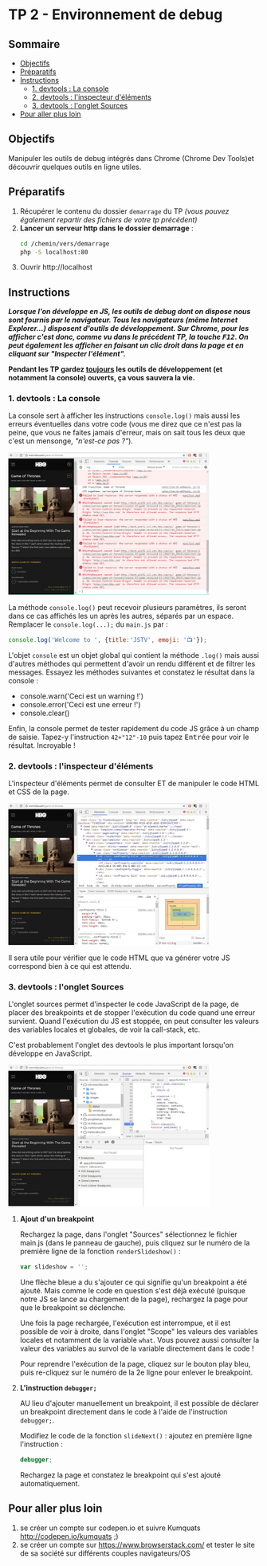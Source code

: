 # TP 2 - Environnement de debug<!-- omit in toc -->

## Sommaire <!-- omit in toc -->
- [Objectifs](#objectifs)
- [Préparatifs](#préparatifs)
- [Instructions](#instructions)
	- [1. devtools : La console](#1-devtools--la-console)
	- [2. devtools : l'inspecteur d'éléments](#2-devtools--linspecteur-déléments)
	- [3. devtools : l'onglet Sources](#3-devtools--longlet-sources)
- [Pour aller plus loin](#pour-aller-plus-loin)

## Objectifs
Manipuler les outils de debug intégrés dans Chrome (Chrome Dev Tools)et découvrir quelques outils en ligne utiles.

## Préparatifs
1. Récupérer le contenu du dossier `demarrage` du TP *(vous pouvez également repartir des fichiers de votre tp précédent)*
2. **Lancer un serveur http dans le dossier demarrage** :
	```bash
	cd /chemin/vers/demarrage
	php -S localhost:80
	```
3. Ouvrir http://localhost

## Instructions

***Lorsque l'on développe en JS, les outils de debug dont on dispose nous sont fournis par le navigateur. Tous les navigateurs (même Internet Explorer...) disposent d'outils de développement. Sur Chrome, pour les afficher c'est donc, comme vu dans le précédent TP, la touche <kbd>F12</kbd>. On peut également les afficher en faisant un clic droit dans la page et en cliquant sur "Inspecter l'élément".***

**Pendant les TP gardez <u>toujours</u> les outils de développement (et notamment la console) ouverts, ça vous sauvera la vie.**

### 1. devtools : La console
La console sert à afficher les instructions `console.log()` mais aussi les erreurs éventuelles dans votre code (vous me direz que ce n'est pas la peine, que vous ne faites jamais d'erreur, mais on sait tous les deux que c'est un mensonge, *"n'est-ce pas ?"*).

<img src="images/devtools-console.jpg" width="80%">

La méthode `console.log()` peut recevoir plusieurs paramètres, ils seront dans ce cas affichés les un après les autres, séparés par un espace. Remplacer le `console.log(...);` du `main.js` par :
```js
console.log('Welcome to ', {title:'JSTV', emoji: '📺'});
```

L'objet `console` est un objet global qui contient la méthode `.log()` mais aussi d'autres méthodes qui permettent d'avoir un rendu différent et de filtrer les messages. Essayez les méthodes suivantes et constatez le résultat dans la console :
- console.warn('Ceci est un warning !')
- console.error('Ceci est une erreur !')
- console.clear()

Enfin, la console permet de tester rapidement du code JS grâce à un champ de saisie. Tapez-y l'instruction `42+"12"-10` puis tapez <kbd>Entrée</kbd> pour voir le résultat. Incroyable !

### 2. devtools : l'inspecteur d'éléments

L'inspecteur d'éléments permet de consulter ET de manipuler le code HTML et CSS de la page.

<img src="images/devtools-inspecteur.jpg" width="80%">

Il sera utile pour vérifier que le code HTML que va générer votre JS correspond bien à ce qui est attendu.

### 3. devtools : l'onglet Sources
L'onglet sources permet d'inspecter le code JavaScript de la page, de placer des breakpoints et de stopper l'exécution du code quand une erreur survient. Quand l'exécution du JS est stoppée, on peut consulter les valeurs des variables locales et globales, de voir la call-stack, etc.

C'est probablement l'onglet des devtools le plus important lorsqu'on développe en JavaScript.

<img src="images/devtools-sources.jpg" width="80%">

1. **Ajout d'un breakpoint**

	Rechargez la page, dans l'onglet "Sources" sélectionnez le fichier main.js (dans le panneau de gauche), puis cliquez sur le numéro de la première ligne de la fonction `renderSlideshow()` :
	```js
	var slideshow = '';
	```

	Une flèche bleue a du s'ajouter ce qui signifie qu'un breakpoint a été ajouté. Mais comme le code en question s'est déjà exécuté (puisque notre JS se lance au chargement de la page), rechargez la page pour que le breakpoint se déclenche.

	Une fois la page rechargée, l'exécution est interrompue, et il est possible de voir à droite, dans l'onglet "Scope" les valeurs des variables locales et notamment de la variable `what`. Vous pouvez aussi consulter la valeur des variables au survol de la variable directement dans le code !

	Pour reprendre l'exécution de la page, cliquez sur le bouton play bleu, puis re-cliquez sur le numéro de la 2e ligne pour enlever le breakpoint.

2. **L'instruction `debugger;`**

	AU lieu d'ajouter manuellement un breakpoint, il est possible de déclarer un breakpoint directement dans le code à l'aide de l'instruction `debugger;`.

	Modifiez le code de la fonction `slideNext()` : ajoutez en première ligne l'instruction :
	```js
	debugger;
	```

	Rechargez la page et constatez le breakpoint qui s'est ajouté automatiquement.


## Pour aller plus loin
1. se créer un compte sur codepen.io et suivre Kumquats http://codepen.io/kumquats ;)
2. se créer un compte sur https://www.browserstack.com/ et tester le site de sa société sur différents couples navigateurs/OS